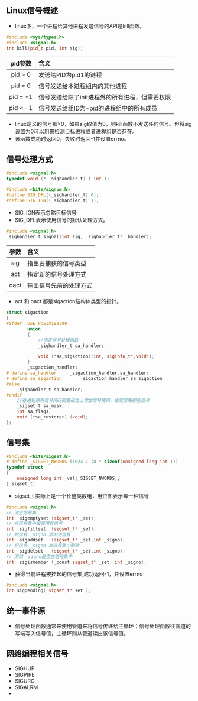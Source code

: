 ## Linux信号概述
- linux下，一个进程给其他进程发送信号的API是kill函数。
```c++
#include <sys/types.h>
#include <signal.h>
int kill(pid_t pid, int sig);
```
| pid参数 |	含义 |
|:--------:|:------|
| pid > 0 |发送给PID为pid1的进程|
| pid = 0  |信号发送给本进程组内的其他进程|
| pid = -1 | 信号发送给除了init进程外的所有进程，但需要权限|
| pid < -1 | 信号发送给组ID为-pid的进程组中的所有成员 |
- linux定义的信号都>0，如果sig取值为0，则kill函数不发送任何信号。但将sig设置为0可以用来检测目标进程或者进程组是否存在。
- 该函数成功时返回0，失败时返回-1并设置errno。
## 信号处理方式
```c++
#include <signal.h>
typedef void (* _sighandler_t) ( int );
```
```c++
#include <bits/signum.h>
#define SIG_DFL((_sighandler_t) 0);
#define SIG_IGN((_sighandler_t) 1);
```
- SIG_IGN表示忽略目标信号
- SIG_DFL表示使用信号的默认处理方式。
```c++
#include <signal.h>
_sighandler_t signal(int sig, _sighandler_t* _handler);
```
| 参数  | 含义|
|:----:|:----|
| sig  | 指出要捕获的信号类型 |
| act  | 指定新的信号处理方式 |
| oact | 输出信号先前的处理方式 |
- act 和 oact 都是sigaction结构体类型的指针。
```c++
struct sigaction
{
#ifdef _USE_POSIX199309
		union
		{
			//指定信号处理函数
			_sighandler_t sa_handler;
			
			void (*sa_sigaction)(int, siginfo_t*,void*);
		}
		_sigaction_handler;
# define sa_handler		_sigaction_handler.sa_handler;
# define sa_sigaction 		_sigaction_handler.sa_sigaction
#else
	_sighandler_t sa_handler;
#endif
	//在进程原有信号掩码的基础之上增加信号掩码，指定忽略那些信号
	_sigset_t sa_mask;
	int sa_flags;
	void (*sa_restorer) (void);
};
```
## 信号集
```c++
#include <bits/sigset.h>
# define _SIGSET_NWORDS (1024 / (8 * sizeof(unsigned long int )))
typedef struct
{
	unsigned long int _val[_SIGSET_NWORDS];
}_sigset_t;
```
- sigset_t 实际上是一个长整类数组，用位图表示每一种信号
```c++
#include <signal.h>
// 清空信号集
int  sigemptyset (sigset_t* _set);
// 在信号集中设置所有信号
int  sigfillset  (sigset_t* _set);
// 将信号 _signo 添加到信号
int  sigaddset   (sigset_t* _set,int _signo);
// 将信号 _signo 从信号集中删除
int  sigdelset   (sigset_t* _set,int _signo);
// 测试 _signo是否在信号集中
int  sigismember (_const sigset_t* _set, int _signo);
```
- 获得当前进程被挂起的信号集,成功返回-1，并设置errno
```c++
#include <signal.h>
int sigpending( sigset_t* set );
```
## 统一事件源
- 信号处理函数通常来使用管道来将信号传递给主循环：信号处理函数往管道的写端写入信号值，主循环则从管道读出该信号值。
## 网络编程相关信号
- SIGHUP
- SIGPIPE
- SIGURG
- SIGALRM
- 
